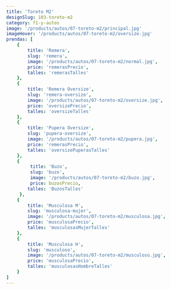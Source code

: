 ```yaml
---
title: 'Toreto M2'
designSlug: 103-toreto-m2
category: f1-y-autos
image: '/products/autos/07-toreto-m2/principal.jpg'
imageHover: '/products/autos/07-toreto-m2/oversize.jpg'
prendas: [
    {   
        title: 'Remera',
        slug: 'remera',          
        image: '/products/autos/07-toreto-m2/normal.jpg',
        price: 'remerasPrecio',
        talles: 'remerasTalles'
    },
    {
        title: 'Remera Oversize',
        slug: 'remera-oversize',
        image: '/products/autos/07-toreto-m2/oversize.jpg',
        price: 'oversizePrecio',
        talles: 'oversizeTalles'
    },
    {
        title: 'Pupera Oversize',
        slug: 'pupera-oversize',
        image: '/products/autos/07-toreto-m2/pupera.jpg',
        price: 'remerasPrecio',
        talles: 'oversizePuperasTalles'
    },
    {
         title: 'Buzo',
         slug: 'buzo',
         image: '/products/autos/07-toreto-m2/buzo.jpg',
         price: buzosPrecio,
        talles: 'BuzosTalles'
     },
    {
        title: 'Musculosa M',
        slug: 'musculosa-mujer',
        image: '/products/autos/07-toreto-m2/musculosa.jpg',
        price: 'musculosaPrecio',
        talles: 'musculosasMujerTalles'
    },
    {
        title: 'Musculosa H',
        slug: 'musculoso',
        image: '/products/autos/07-toreto-m2/musculoso.jpg',
        price: 'musculosaPrecio',
        talles: 'musculosasHombreTalles'
    }
]
---
```

